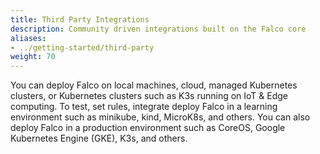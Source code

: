 ```yaml
---
title: Third Party Integrations
description: Community driven integrations built on the Falco core
aliases:
- ../getting-started/third-party
weight: 70
---
```

You can deploy Falco on local machines, cloud, managed Kubernetes clusters, or Kubernetes clusters such as K3s running on IoT & Edge computing. To test, set rules, integrate deploy Falco in a learning environment such as minikube, kind, MicroK8s, and others. You can also deploy Falco in a production environment such as CoreOS, Google Kubernetes Engine (GKE), K3s, and others.
